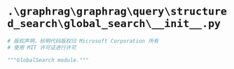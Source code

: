 # `.\graphrag\graphrag\query\structured_search\global_search\__init__.py`

```py
# 版权声明，标明代码版权归 Microsoft Corporation 所有
# 使用 MIT 许可证进行许可

"""GlobalSearch module."""
```